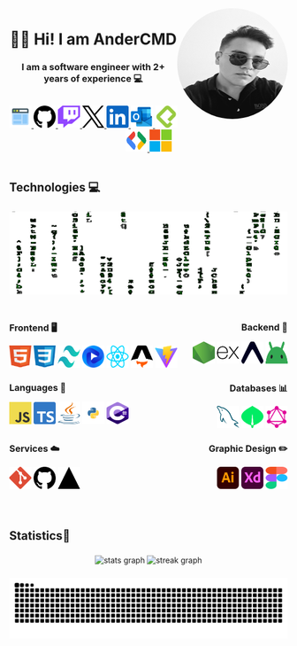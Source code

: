 <!-- <img align="right" height="200" src="https://avatars.githubusercontent.com/u/107501858?v=4"  /> -->
<img style="border-radius: 200px 200px 200px 200px;" align="right" height="200" width="200" src="./Images/Ander.jpg">

<h1 align="center">👋🏻 Hi! I am AnderCMD</h1>
<h3 align="center">I am a software engineer with 2+ years of experience 💻</h3>

<br>

<div align="center">
  <a href="#" target="_blank">
    <img src="./Icons/icons8-web-48.png" width="40" height="40" alt="Portfolio Icon"  />
  </a>
  <a href="https://github.com/AnderCMD" target="_blank">
    <img src="./Icons/github.svg" width="40" height="40" alt="Github Logo"  />
  </a>
  <a href="https://www.twitch.tv/andercmds" target="_blank">
    <img src="./Icons/twitch.svg" width="40" height="40" alt="Twitch Logo"  />
  </a>
  <a href="https://twitter.com/AnderCMDs" target="_blank">
    <img src="./Icons/x.svg" width="40" height="40" alt="X Logo"  />
  </a>
  <a href="https://www.linkedin.com/in/andercmd/" target="_blank">
    <img src="./Icons/linkedin.svg" width="40" height="40" alt="LinkedIn Logo"  />
  </a>
  <a href="mailto:andercmd@outlook.com" target="_blank">
    <img src="./Icons/outlook.svg" width="40" height="40" alt="Correo Icon"  />
  </a>
  <a href="https://platzi.com/p/AnderCMD/" target="_blank">
    <img src="./Icons/platzi.svg" width="40" height="40" alt="Platzi Logo"  />
  </a>
  <a href="https://developers.google.com/profile/u/AnderCMD" target="_blank">
    <img src="./Icons/gdsc.svg" width="40" height="40" alt="Google Dev Logo"  />
  </a>
  <a href="https://learn.microsoft.com/es-es/users/andercmd/" target="_blank">
    <img src="./Icons/microsoft.svg" width="40" height="40" alt="Microsoft Learn Logo"  />
  </a>
</div>

<br clear="both">

<h2 align="left">Technologies 💻</h2>

###

<img style="object-fit:cover;" height="150" width="100%" src="./Images/Matrix.gif" />

###

<div style="display:flex; justify-content:space-between; width:100%;">
  <div align="left">
    <h3>Frontend 🖥️</h3>
    <img src="./Icons/html5.svg" height="40" width="40" alt="Logo HTML" />
    <img src="./Icons/css.svg" height="40" width="40" alt="Logo CSS" />
    <img src="./Icons/tailwindcss.svg" height="40" width="40" alt="Logo TailwindCSS" />
    <img src="./Icons/flowbite.svg" height="40" width="40" alt="Logo Flowbite" />
    <img src="./Icons/react.svg" height="40" width="40" alt="Logo React" />
    <img src="./Icons/astro.svg" height="40" width="40" alt="Logo Astro" />
    <img src="./Icons/vitejs.svg" height="40" width="40" alt="Logo ViteJS" />
  </div>

  <div align="right">
    <h3>Backend 🧠</h3>
    <img src="./Icons/nodejs.svg" height="40" width="40" alt="Logo NodeJS" />
    <img src="./Icons/expressjs.svg" height="40" width="40" alt="Logo ExpressJS" />
    <img src="./Icons/expo.svg" height="40" width="40" alt="Logo Expo" />
    <img src="./Icons/android-icon.svg" height="40" width="40" alt="Logo Android Icon" />
  </div>
</div>

<div style="display:flex; justify-content:space-between; width:100%;">
  <div align="left">
    <h3>Languages 📖</h3>
    <img src="./Icons/javascript.svg" height="40" width="40" alt="Logo Javascript" />
    <img src="./Icons/typescript.svg" height="40" width="40" alt="Logo Typescript" />
    <img src="./Icons/java.svg" height="40" width="40" alt="Logo Java" />
    <img src="./Icons/python.svg" height="40" width="40" alt="Logo Python" />
    <img src="./Icons/csharp.svg" height="40" width="40" alt="Logo C#" />
  </div>

  <div align="right">
    <h3>Databases 📊</h3>
    <img src="./Icons/mysql.svg" height="40" width="40" alt="Logo MySQL" />
    <img src="./Icons/mongodb.svg" height="40" width="40" alt="Logo MongoDB" />
    <img src="./Icons/graphql.svg" height="40" width="40" alt="Logo Graphql" />
  </div>
</div>

<div style="display:flex; justify-content:space-between; width:100%;">
  <div align="left">
    <h3>Services ☁️</h3>
    <img src="./Icons/git.svg" height="40" width="40" alt="Logo " />
    <img src="./Icons/github.svg" height="40" width="40" alt="Logo " />
    <img src="./Icons/vercel.svg" height="40" width="40" alt="Logo " />
  </div>

  <div align="right">
    <h3>Graphic Design ✏️</h3>
    <img src="./Icons/illustrator.svg" height="40" width="40" alt="Logo " />
    <img src="./Icons/adobe-xd.svg" height="40" width="40" alt="Logo " />
    <img src="./Icons/figma.svg" height="40" width="40" alt="Logo " />
  </div>
</div>

###

<br clear="both">

<h2 align="left">Statistics🏅</h2>

###

<div align="center">
  <img src="https://github-readme-stats.vercel.app/api?username=AnderCMD&hide_title=false&hide_rank=false&show_icons=true&include_all_commits=true&count_private=true&disable_animations=false&theme=highcontrast&locale=en&hide_border=false&order=1" height="150" alt="stats graph"  />
  <img src="https://streak-stats.demolab.com?user=AnderCMD&locale=en&mode=daily&theme=highcontrast&hide_border=false&border_radius=5&order=3" height="150" alt="streak graph"  />
</div>

###

<img src="https://raw.githubusercontent.com/AnderCMD/AnderCMD/output/snake.svg" alt="Snake animation" />

###
